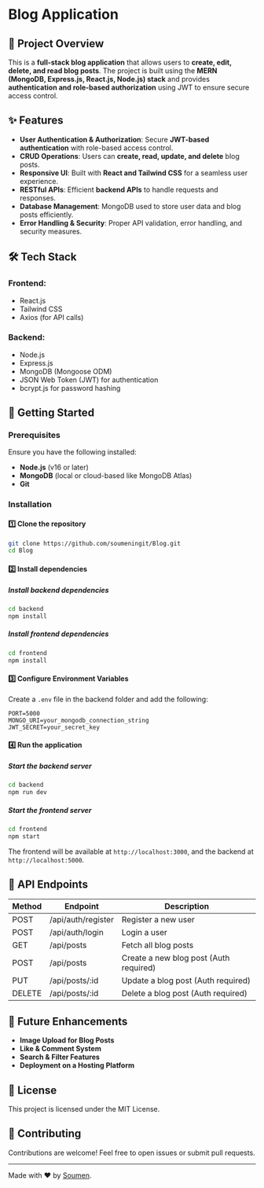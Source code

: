 # Blog Application

## 📌 Project Overview
This is a **full-stack blog application** that allows users to **create, edit, delete, and read blog posts**. The project is built using the **MERN (MongoDB, Express.js, React.js, Node.js) stack** and provides **authentication and role-based authorization** using JWT to ensure secure access control.

## ✨ Features
- **User Authentication & Authorization**: Secure **JWT-based authentication** with role-based access control.
- **CRUD Operations**: Users can **create, read, update, and delete** blog posts.
- **Responsive UI**: Built with **React and Tailwind CSS** for a seamless user experience.
- **RESTful APIs**: Efficient **backend APIs** to handle requests and responses.
- **Database Management**: MongoDB used to store user data and blog posts efficiently.
- **Error Handling & Security**: Proper API validation, error handling, and security measures.

## 🛠️ Tech Stack
### Frontend:
- React.js
- Tailwind CSS
- Axios (for API calls)

### Backend:
- Node.js
- Express.js
- MongoDB (Mongoose ODM)
- JSON Web Token (JWT) for authentication
- bcrypt.js for password hashing

## 🚀 Getting Started

### Prerequisites
Ensure you have the following installed:
- **Node.js** (v16 or later)
- **MongoDB** (local or cloud-based like MongoDB Atlas)
- **Git**

### Installation
#### 1️⃣ Clone the repository
```bash
git clone https://github.com/soumeningit/Blog.git
cd Blog
```

#### 2️⃣ Install dependencies
##### Install backend dependencies
```bash
cd backend
npm install
```
##### Install frontend dependencies
```bash
cd frontend
npm install
```

#### 3️⃣ Configure Environment Variables
Create a `.env` file in the backend folder and add the following:
```env
PORT=5000
MONGO_URI=your_mongodb_connection_string
JWT_SECRET=your_secret_key
```

#### 4️⃣ Run the application
##### Start the backend server
```bash
cd backend
npm run dev
```
##### Start the frontend server
```bash
cd frontend
npm start
```

The frontend will be available at `http://localhost:3000`, and the backend at `http://localhost:5000`.

## 📌 API Endpoints
| Method | Endpoint        | Description              |
|--------|----------------|--------------------------|
| POST   | /api/auth/register | Register a new user |
| POST   | /api/auth/login    | Login a user |
| GET    | /api/posts         | Fetch all blog posts |
| POST   | /api/posts         | Create a new blog post (Auth required) |
| PUT    | /api/posts/:id     | Update a blog post (Auth required) |
| DELETE | /api/posts/:id     | Delete a blog post (Auth required) |

## 🚀 Future Enhancements
- **Image Upload for Blog Posts**
- **Like & Comment System**
- **Search & Filter Features**
- **Deployment on a Hosting Platform**

## 📜 License
This project is licensed under the MIT License.

## 🤝 Contributing
Contributions are welcome! Feel free to open issues or submit pull requests.

---
Made with ❤️ by [Soumen](https://github.com/soumeningit).
